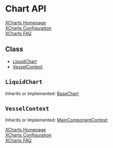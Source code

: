 # Chart API

[XCharts Homepage](https://github.com/XCharts-Team/XCharts)</br>
[XCharts Configuration](XChartsConfiguration-EN.md)</br>
[XCharts FAQ](XChartsFAQ-EN.md)

## Class

- [LiquidChart](#LiquidChart)
- [VesselContext](#VesselContext)

## `LiquidChart`

Inherits or Implemented: [BaseChart](#BaseChart)

## `VesselContext`

Inherits or Implemented: [MainComponentContext](#MainComponentContext)

[XCharts Homepage](https://github.com/XCharts-Team/XCharts)</br>
[XCharts Configuration](XChartsConfiguration-EN.md)</br>
[XCharts FAQ](XChartsFAQ-EN.md)
